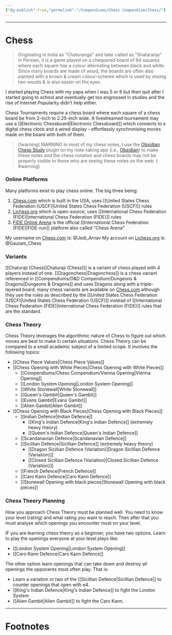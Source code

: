 ```yaml
---
{"dg-publish":true,"permalink":"/Compendiums/Chess Compendium/Chess/"}
---
```



---
# Chess
> Originating in India as "Chaturanga" and later called as "Shataranja" in Persian, it is a game played on a chequered board of 64 squares where each square has a colour alternating between black and white. Since many boards are made of wood, the boards are often also painted with a brown & cream colour-scheme which is used by mixing two woods & is also easier on the eyes.

I started playing Chess with my papa when I was 5 or 6 but then quit after I started going to school and eventually get too engrossed in studies and the rise of Internet Popularity didn't help either.

Chess Tournaments require a chess board where each square of a chess board be from 2-inch to 2.25-inch wide. A livestreamed tournament may use a [[Electronic Chessboard\|Electronic Chessboard]] which connects to a digital chess clock and a wired display - effortlessly synchronising moves made on the board with both of them.

>[!warning] WARNING
>In most of my chess notes, I use the [Obsidian Chess Study](obsidian://show-plugin?id=chess-study) plugin on my note-taking app (i.e., [Obsidian](https://obsidian.md)) to make these notes and the chess notation and chess boards may not be properly visible to those who are seeing these notes on the web.
{ #warning}


### Online Platforms
Many platforms exist to play chess online. The big three being:
1. [Chess.com](https://www.chess.com) which is built in the USA, uses [[United States Chess Federation (USCF)\|United States Chess Federation (USCF)]] rules
2. [Lichess.org](https://lichess.org) which is open-source, uses [[International Chess Federation (FIDE)\|International Chess Federation (FIDE)]] rules
3. [FIDE Online Arena](https://www.chessarena.com) is the official [[International Chess Federation (FIDE)\|FIDE-run]] platform also called "Chess Arena"

My username on [Chess.com](https://www.chess.com) is: @Jedi_Arnav
My account on [Lichess.org](https://lichess.org) is: @Gautam_Chess

### Variants
[[Chaturaji (Chess)\|Chaturaji (Chess)]] is a variant of chess played with 4 players instead of one.
[[Dragonchess\|Dragonchess]] is a chess variant referenced in [[Compendiums/D&D Compendium/Dungeons & Dragons\|Dungeons & Dragons]] and uses Dragons along with a triple-layered board.
many chess variants are available on [Chess.com](https://www.chess.com) although they use the rules as described by the [[United States Chess Federation (USCF)\|United States Chess Federation (USCF)]] instead of [[International Chess Federation (FIDE)\|International Chess Federation (FIDE)]] rules that are the standard.

### Chess Theory
Chess Theory leverages the algorithmic nature of Chess to figure out which moves are best to make in certain situations. Chess Theory can be compared to a small academic subject of a limited scope. It involves the following topics:
- [[Chess Piece Values\|Chess Piece Values]]
- [[Chess Opening with White Pieces\|Chess Opening with White Pieces]]
	- [[Compendiums/Chess Compendium/Vienna Opening\|Vienna Opening]]
	- [[London System Opening\|London System Opening]]
	- [[White Stonewall\|White Stonewall]]
	- [[Queen's Gambit\|Queen's Gambit]]
	- [[Evans Gambit\|Evans Gambit]]
	- [[Alien Gambit\|Alien Gambit]]
- [[Chess Opening with Black Pieces\|Chess Opening with Black Pieces]]
	- [[Indian Defence\|Indian Defence]]
		- [[King's Indian Defence\|King's Indian Defence]] (extremely heavy theory)
		- [[Queen's Indian Defence\|Queen's Indian Defence]]
	- [[Scandanavian Defence\|Scandanavian Defence]]
	- [[Sicillian Defence\|Sicillian Defence]] (extremely heavy theory)
		- [[Dragon Sicillian Defence (Variation)\|Dragon Sicillian Defence (Variation)]]
		- [[Closed Sicillian Defence (Variation)\|Closed Sicillian Defence (Variation)]]
	- [[French Defence\|French Defence]]
	- [[Caro Kann Defence\|Caro Kann Defence]]
	- [[Stonewall Opening with black pieces\|Stonewall Opening with black pieces]]

### Chess Theory Planning
How you approach Chess Theory must be planned well. You need to know your level (rating) and what rating you want to reach. Then after that you must analyse which openings you encounter most on your level.

IF you are learning chess theory as a beginner, you have two options. Learn to play the openings everyone at your level plays like: 
- [[London System Opening\|London System Opening]] 
- [[Caro Kann Defence\|Caro Kann Defence]]

The other option learn openings that can take down and destroy all openings the opponents most often play. That is:
- Learn a variation or two of the [[Sicillian Defence\|Sicillian Defence]] to counter openings that open with e4.
- [[King's Indian Defence\|King's Indian Defence]] to fight the London System 
- [[Alien Gambit\|Alien Gambit]] to fight the Caro Kann.

---
# Footnotes